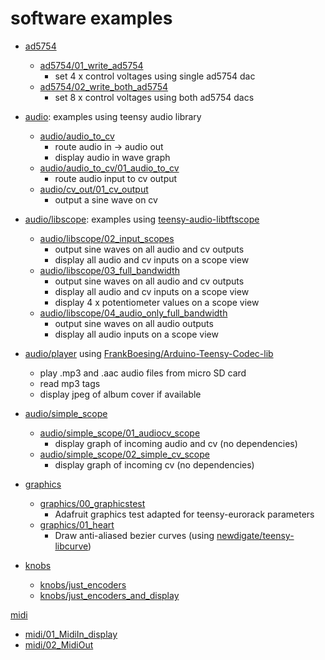 # software examples

* [ad5754](ad5754) 
  * [ad5754/01_write_ad5754](ad5754/01_write_ad5754) 
    * set 4 x control voltages using single ad5754 dac
  * [ad5754/02_write_both_ad5754](ad5754/02_write_both_ad5754)
    * set 8 x control voltages using both ad5754 dacs
  

* [audio](audio): examples using teensy audio library
  * [audio/audio_to_cv](audio/audio_to_cv)
    * route audio in -> audio out 
    * display audio in wave graph
  * [audio/audio_to_cv/01_audio_to_cv](audio/audio_to_cv/01_audio_to_cv) 
    * route audio input to cv output
  * [audio/cv_out/01_cv_output](audio/cv_out/01_cv_output)
    * output a sine wave on cv


* [audio/libscope](audio/libscope): examples using [teensy-audio-libtftscope](https://github.com/newdigate/teensy-audio-libtftscope) 
  * [audio/libscope/02_input_scopes](audio/libscope/02_input_scopes)
    * output sine waves on all audio and cv outputs
    * display all audio and cv inputs on a scope view
  * [audio/libscope/03_full_bandwidth](audio/libscope/03_full_bandwidth)
    * output sine waves on all audio and cv outputs
    * display all audio and cv inputs on a scope view
    * display 4 x potentiometer values on a scope view   
  * [audio/libscope/04_audio_only_full_bandwidth](audio/libscope/04_audio_only_full_bandwidth)
    * output sine waves on all audio outputs
    * display all audio inputs on a scope view
  

* [audio/player](audio/player) using [FrankBoesing/Arduino-Teensy-Codec-lib](https://github.com/FrankBoesing/Arduino-Teensy-Codec-lib)
  * play .mp3 and .aac audio files from micro SD card
  * read mp3 tags
  * display jpeg of album cover if available
  

* [audio/simple_scope](audio/simple_scope)
  * [audio/simple_scope/01_audiocv_scope](audio/simple_scope/01_audiocv_scope)
    * display graph of incoming audio and cv (no dependencies) 
  * [audio/simple_scope/02_simple_cv_scope](audio/simple_scope/02_simple_cv_scope)
    * display graph of incoming cv (no dependencies)
  

* [graphics](graphics)
  * [graphics/00_graphicstest](graphics/00_graphicstest)
    * Adafruit graphics test adapted for teensy-eurorack parameters
  * [graphics/01_heart](graphics/01_heart)
    * Draw anti-aliased bezier curves (using [newdigate/teensy-libcurve](https://github.com/newdigate/teensy-libcurve))

* [knobs](knobs)
  * [knobs/just_encoders](knobs/just_encoders)
  * [knobs/just_encoders_and_display](knobs/just_encoders_and_display)

[midi](midi)
 * [midi/01_MidiIn_display](midi/01_MidiIn_display)
 * [midi/02_MidiOut](midi/02_MidiOut)